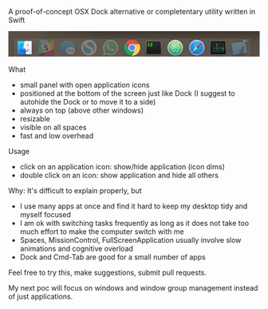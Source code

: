 A proof-of-concept OSX Dock alternative or completentary utility written in Swift


![sshot](sshot.png)


What

- small panel with open application icons
- positioned at the bottom of the screen just like Dock (I suggest to autohide the Dock or to move it to a side)
- always on top (above other windows)
- resizable
- visible on all spaces
- fast and low overhead

Usage

- click on an application icon: show/hide application (icon dims)
- double click on an icon: show application and hide all others

Why: It's difficult to explain properly, but

- I use many apps at once and find it hard to keep my desktop tidy and myself focused
- I am ok with switching tasks frequently as long as it does not take too much effort to make the computer switch with me
- Spaces, MissionControl, FullScreenApplication usually involve slow animations and cognitive overload
- Dock and Cmd-Tab are good for a small number of apps


Feel free to try this, make suggestions, submit pull requests.

My next poc will focus on windows and window group management instead of just applications.
